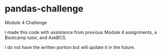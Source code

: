 # pandas-challenge
Module 4 Challenge

I made this code with assistance from previous Module 4 assignments, a Bootcamp tutor, and AskBCS.

I do not have the written portion but will update it in the future.
